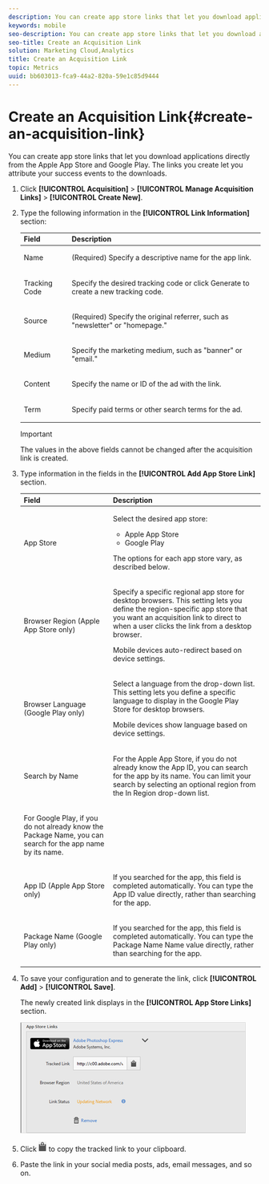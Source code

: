 ```yaml
---
description: You can create app store links that let you download applications directly from the Apple App Store and Google Play. The links you create let you attribute your success events to the downloads.
keywords: mobile
seo-description: You can create app store links that let you download applications directly from the Apple App Store and Google Play. The links you create let you attribute your success events to the downloads.
seo-title: Create an Acquisition Link
solution: Marketing Cloud,Analytics
title: Create an Acquisition Link
topic: Metrics
uuid: bb603013-fca9-44a2-820a-59e1c85d9444
---
```


# Create an Acquisition Link{#create-an-acquisition-link}

You can create app store links that let you download applications directly from the Apple App Store and Google Play. The links you create let you attribute your success events to the downloads.

1. Click **[!UICONTROL Acquisition]** > **[!UICONTROL Manage Acquisition Links]** > **[!UICONTROL Create New]**.
1. Type the following information in the **[!UICONTROL Link Information]** section:

   <table id="table_CFCEED0575D94FD4A1433B870FA8FDB7"> 
   <thead> 
   <tr> 
      <th colname="col1" class="entry"> Field </th> 
      <th colname="col2" class="entry"> Description </th> 
   </tr>
   </thead>
   <tbody> 
   <tr> 
      <td colname="col1"> <p>Name </p> </td> 
      <td colname="col2"> <p>(Required) Specify a descriptive name for the app link. </p> </td> 
   </tr> 
   <tr> 
      <td colname="col1"> <p>Tracking Code </p> </td> 
      <td colname="col2"> <p>Specify the desired tracking code or click <span class="uicontrol"> Generate</span> to create a new tracking code. </p> </td> 
   </tr> 
   <tr> 
      <td colname="col1"> <p>Source </p> </td> 
      <td colname="col2"> <p>(Required) Specify the original referrer, such as "newsletter" or "homepage." </p> </td> 
   </tr> 
   <tr> 
      <td colname="col1"> <p>Medium </p> </td> 
      <td colname="col2"> <p>Specify the marketing medium, such as "banner" or "email." </p> </td> 
   </tr> 
   <tr> 
      <td colname="col1"> <p>Content </p> </td> 
      <td colname="col2"> <p>Specify the name or ID of the ad with the link. </p> </td> 
   </tr> 
   <tr> 
      <td colname="col1"> <p>Term </p> </td> 
      <td colname="col2"> <p>Specify paid terms or other search terms for the ad. </p> </td> 
   </tr> 
   </tbody> 
   </table>

   >[!IMPORTANT]
   >
   >The values in the above fields cannot be changed after the acquisition link is created.

1. Type information in the fields in the **[!UICONTROL Add App Store Link]** section.

   <table id="table_1523AF0D655944F7B6DF18808D6309D1"> 
   <thead> 
   <tr> 
      <th colname="col1" class="entry"> Field </th> 
      <th colname="col2" class="entry"> Description </th> 
   </tr>
   </thead>
   <tbody> 
   <tr> 
      <td colname="col1"> <p>App Store </p> </td> 
      <td colname="col2"> <p>Select the desired app store: </p> <p> 
      <ul id="ul_9AC5044BBFCF4ECE96FE5E676FA0BB69"> 
         <li id="li_7866F0CAB9FD44E0AFAF77645C2FDD45">Apple App Store </li> 
         <li id="li_0E56414254A14AC2991552A0711732C1">Google Play </li> 
      </ul> </p> <p>The options for each app store vary, as described below. </p> </td> 
   </tr> 
   <tr> 
      <td colname="col1"> <p>Browser Region (Apple App Store only) </p> </td> 
      <td colname="col2"> <p>Specify a specific regional app store for desktop browsers. This setting lets you define the region-specific app store that you want an acquisition link to direct to when a user clicks the link from a desktop browser. </p> <p>Mobile devices auto-redirect based on device settings. </p> </td> 
   </tr> 
   <tr> 
      <td colname="col1"> <p>Browser Language (Google Play only) </p> </td> 
      <td colname="col2"> <p>Select a language from the drop-down list. This setting lets you define a specific language to display in the Google Play Store for desktop browsers. </p> <p>Mobile devices show language based on device settings. </p> </td> 
   </tr> 
   <tr> 
      <td colname="col1" morerows="1"> <p>Search by Name </p> </td> 
      <td colname="col2"> <p>For the Apple App Store, if you do not already know the <span class="wintitle"> App ID</span>, you can search for the app by its name. You can limit your search by selecting an optional region from the <span class="wintitle"> In Region</span> drop-down list. </p> </td> 
   </tr> 
   <tr> 
      <td colname="col2"> <p>For Google Play, if you do not already know the <span class="wintitle"> Package Name</span>, you can search for the app name by its name. </p> </td> 
   </tr> 
   <tr> 
      <td colname="col1"> <p>App ID (Apple App Store only) </p> </td> 
      <td colname="col2"> <p>If you searched for the app, this field is completed automatically. You can type the <span class="wintitle"> App ID</span> value directly, rather than searching for the app. </p> </td> 
   </tr> 
   <tr> 
      <td colname="col1"> Package Name (Google Play only) </td> 
      <td colname="col2"> <p>If you searched for the app, this field is completed automatically. You can type the <span class="wintitle"> Package Name</span> Name value directly, rather than searching for the app. </p> </td> 
   </tr> 
   </tbody> 
   </table>

1. To save your configuration and to generate the link, click **[!UICONTROL Add]** > **[!UICONTROL Save]**.

   The newly created link displays in the **[!UICONTROL App Store Links]** section.

   ![](assets/apps_store_links.png)

1. Click ![](assets/icon_clipboard.png) to copy the tracked link to your clipboard.

1. Paste the link in your social media posts, ads, email messages, and so on.

    
